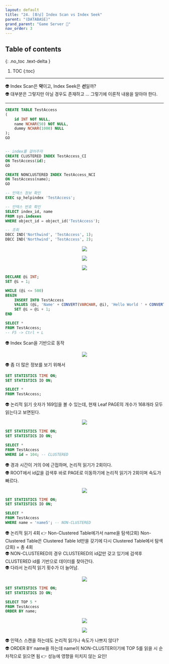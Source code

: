 ```yaml
---
layout: default
title: "24. [튜닝] Index Scan vs Index Seek"
parent: "(DATABASE)"
grand_parent: "Game Server 👾"
nav_order: 3
---
```


## Table of contents
{: .no_toc .text-delta }

1. TOC
{:toc}

---

👽 Index Scan은 **악**이고, Index Seek은 **선**일까?<br>
👽 대부분은 그렇지만 아닐 경우도 존재하고 ... 그렇기에 이론적 내용을 알아야 한다.

---

```sql
CREATE TABLE TestAccess
(
    id INT NOT NULL,
    name NCHAR(50) NOT NULL,
    dummy NCHAR(1000) NULL
);
GO


-- index를 걸어주자
CREATE CLUSTERED INDEX TestAccess_CI
ON TestAccess(id);
GO

CREATE NONCLUSTERED INDEX TestAccess_NCI
ON TestAccess(name);
GO

-- 인덱스 정보 확인
EXEC sp_helpindex 'TestAccess';

-- 인덱스 번호 확인
SELECT index_id, name
FROM sys.indexes
WHERE object_id = object_id('TestAccess');

-- 조회
DBCC IND('Northwind', 'TestAccess', 1);
DBCC IND('Northwind', 'TestAccess', 2);
```

<p align="center">
  <img src="https://taehyungs-programming-blog.github.io/blog/assets/images/database/basic-24-1.png"/>
</p>

<p align="center">
  <img src="https://taehyungs-programming-blog.github.io/blog/assets/images/database/basic-24-2.png"/>
</p>

<p align="center">
  <img src="https://taehyungs-programming-blog.github.io/blog/assets/images/database/basic-24-3.png"/>
</p>

```sql
DECLARE @i INT;
SET @i = 1;

WHILE (@i <= 500)
BEGIN
    INSERT INTO TestAccess
    VALUES (@i, 'Name' + CONVERT(VARCHAR, @i), 'Hello World ' + CONVERT(VARCHAR, @i));
    SET @i = @i + 1;
END
```

```sql
SELECT *
FROM TestAccess;
-- F5 -> Ctrl + L
```

👽 Index Scan을 기반으로 동작

<p align="center">
  <img src="https://taehyungs-programming-blog.github.io/blog/assets/images/database/basic-24-4.png"/>
</p>

👽 좀 더 많은 정보를 보기 위해서

```sql
SET STATISTICS TIME ON;
SET STATISTICS IO ON;

SELECT *
FROM TestAccess;
```

👽 논리적 읽기 숫자가 169임을 볼 수 있는데, 현재 Leaf PAGE의 개수가 168개라 모두 읽는다고 보면된다.

<p align="center">
  <img src="https://taehyungs-programming-blog.github.io/blog/assets/images/database/basic-24-5.png"/>
</p>

```sql
SET STATISTICS TIME ON;
SET STATISTICS IO ON;

SELECT *
FROM TestAccess
WHERE id = 104; -- CLUSTERED
```

👽 경과 시간이 거의 0에 근접하며, 논리적 읽기가 2회이다.<br>
👽 ROOT에서 id값을 검색후 바로 PAGE로 이동하기에 논리적 읽기가 2회이며 속도가 빠르다.

<p align="center">
  <img src="https://taehyungs-programming-blog.github.io/blog/assets/images/database/basic-24-6.png"/>
</p>

```sql
SET STATISTICS TIME ON;
SET STATISTICS IO ON;

SELECT *
FROM TestAccess
WHERE name = 'name5'; -- NON-CLUSTERED
```

👽 논리적 읽기 4회 👉 Non-Clustered Table에가서 name을 탐색(2회) Non-Clustered Table은 Clustered Table Id만을 갖기에 다시 Clustered Table에서 탐색 (2회) = 총 4회 <br>
👽 NON-CLUSTERED의 경우 CLUSTERED의 id값만 갖고 있기에 검색후 CLUSTERED id를 기반으로 데이터를 찾아간다.<br>
👽 다라서 논리적 읽기 횟수가 더 늘어남.

<p align="center">
  <img src="https://taehyungs-programming-blog.github.io/blog/assets/images/database/basic-24-7.png"/>
</p>


```sql
SET STATISTICS TIME ON;
SET STATISTICS IO ON;

SELECT TOP 5 *
FROM TestAccess
ORDER BY name;
```

<p align="center">
  <img src="https://taehyungs-programming-blog.github.io/blog/assets/images/database/basic-24-8.png"/>
</p>

<p align="center">
  <img src="https://taehyungs-programming-blog.github.io/blog/assets/images/database/basic-24-9.png"/>
</p>

👽 인덱스 스캔을 하는데도 논리적 읽기나 속도가 나쁘지 않다?<br>
👽 ORDER BY name을 하는데 name이 NON-CLUSTER이기에 TOP 5를 읽을 시 순차적으로 읽으면 됨 👉 성능에 영향을 미치지 않는 요인!
